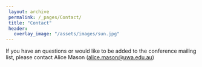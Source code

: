 ```yaml
---
 layout: archive
 permalink: /_pages/Contact/
 title: "Contact"
 header:
   overlay_image: "/assets/images/sun.jpg"
---
```


If you have an questions or would like to be added to the conference mailing list, please contact Alice Mason (alice.mason@uwa.edu.au)








